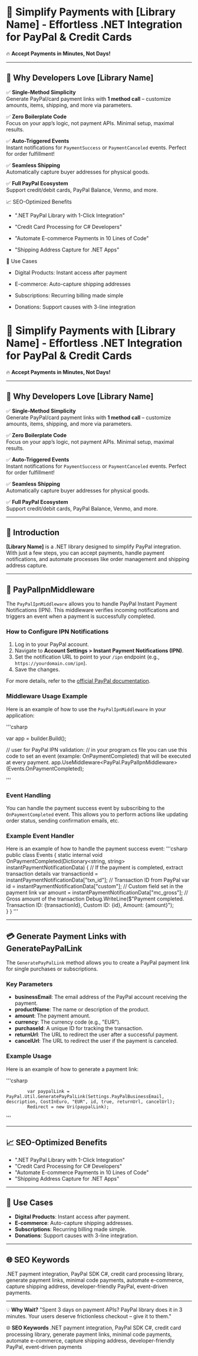 ﻿# 🚀 Simplify Payments with **[Library Name]** - Effortless .NET Integration for PayPal & Credit Cards  

🔥 **Accept Payments in Minutes, Not Days!**  

---

## 🌟 **Why Developers Love [Library Name]**  
✅ **Single-Method Simplicity**  
Generate PayPal/card payment links with **1 method call** – customize amounts, items, shipping, and more via parameters.  

✅ **Zero Boilerplate Code**  
Focus on your app’s logic, not payment APIs. Minimal setup, maximal results.  

✅ **Auto-Triggered Events**  
Instant notifications for `PaymentSuccess` or `PaymentCanceled` events. Perfect for order fulfillment!  

✅ **Seamless Shipping**  
Automatically capture buyer addresses for physical goods.  

✅ **Full PayPal Ecosystem**  
Support credit/debit cards, PayPal Balance, Venmo, and more. 

📈 SEO-Optimized Benefits
- ".NET PayPal Library with 1-Click Integration"

- "Credit Card Processing for C# Developers"

- "Automate E-commerce Payments in 10 Lines of Code"

- "Shipping Address Capture for .NET Apps"

🚀 Use Cases
- Digital Products: Instant access after payment

- E-commerce: Auto-capture shipping addresses

- Subscriptions: Recurring billing made simple

- Donations: Support causes with 3-line integration

# 🚀 Simplify Payments with **[Library Name]** - Effortless .NET Integration for PayPal & Credit Cards  

🔥 **Accept Payments in Minutes, Not Days!**  

---

## 🌟 **Why Developers Love [Library Name]**  
✅ **Single-Method Simplicity**  
Generate PayPal/card payment links with **1 method call** – customize amounts, items, shipping, and more via parameters.  

✅ **Zero Boilerplate Code**  
Focus on your app’s logic, not payment APIs. Minimal setup, maximal results.  

✅ **Auto-Triggered Events**  
Instant notifications for `PaymentSuccess` or `PaymentCanceled` events. Perfect for order fulfillment!  

✅ **Seamless Shipping**  
Automatically capture buyer addresses for physical goods.  

✅ **Full PayPal Ecosystem**  
Support credit/debit cards, PayPal Balance, Venmo, and more.  

---

## 📖 **Introduction**
**[Library Name]** is a .NET library designed to simplify PayPal integration. With just a few steps, you can accept payments, handle payment notifications, and automate processes like order management and shipping address capture.

---

## 🔧 **PayPalIpnMiddleware**
The `PayPalIpnMiddleware` allows you to handle PayPal Instant Payment Notifications (IPN). This middleware verifies incoming notifications and triggers an event when a payment is successfully completed.

### How to Configure IPN Notifications
1. Log in to your PayPal account.
2. Navigate to **Account Settings > Instant Payment Notifications (IPN)**.
3. Set the notification URL to point to your `/ipn` endpoint (e.g., `https://yourdomain.com/ipn`).
4. Save the changes.

For more details, refer to the [official PayPal documentation](https://developer.paypal.com/docs/api-basics/notifications/ipn/).

### Middleware Usage Example
Here is an example of how to use the `PayPalIpnMiddleware` in your application:

'''csharp

var app = builder.Build();

// user for PayPal IPN validation:
// in your program.cs file you can use this code to set an event (example: OnPaymentCompleted) that will be executed at every payment.
app.UseMiddleware<PayPal.PayPalIpnMiddleware>(Events.OnPaymentCompleted);

'''
### Event Handling

You can handle the payment success event by subscribing to the `OnPaymentCompleted` event. This allows you to perform actions like updating order status, sending confirmation emails, etc.

### Example Event Handler
Here is an example of how to handle the payment success event:
'''csharp
public class Events
{
	static internal void OnPaymentCompleted(Dictionary<string, string> instantPaymentNotificationData)
        {
            // If the payment is completed, extract transaction details
            var transactionId = instantPaymentNotificationData["txn_id"]; // Transaction ID from PayPal
            var id = instantPaymentNotificationData["custom"]; // Custom field set in the payment link
            var amount = instantPaymentNotificationData["mc_gross"]; // Gross amount of the transaction
            Debug.WriteLine($"Payment completed. Transaction ID: {transactionId}, Custom ID: {id}, Amount: {amount}");            
        }
}
'''

---

## 💳 **Generate Payment Links with GeneratePayPalLink**
The `GeneratePayPalLink` method allows you to create a PayPal payment link for single purchases or subscriptions.

### Key Parameters
- **businessEmail**: The email address of the PayPal account receiving the payment.
- **productName**: The name or description of the product.
- **amount**: The payment amount.
- **currency**: The currency code (e.g., "EUR").
- **purchaseId**: A unique ID for tracking the transaction.
- **returnUrl**: The URL to redirect the user after a successful payment.
- **cancelUrl**: The URL to redirect the user if the payment is canceled.

### Example Usage
Here is an example of how to generate a payment link:

'''csharp

            var paypalLink = PayPal.Util.GeneratePayPalLink(Settings.PayPalBusinessEmail, description, CostInEuro, "EUR", id, true, returnUrl, cancelUrl);
            Redirect = new Uri(paypalLink);
'''

---

## 📈 **SEO-Optimized Benefits**
- ".NET PayPal Library with 1-Click Integration"
- "Credit Card Processing for C# Developers"
- "Automate E-commerce Payments in 10 Lines of Code"
- "Shipping Address Capture for .NET Apps"

---

## 🚀 **Use Cases**
- **Digital Products**: Instant access after payment.
- **E-commerce**: Auto-capture shipping addresses.
- **Subscriptions**: Recurring billing made simple.
- **Donations**: Support causes with 3-line integration.

---

## 🌐 **SEO Keywords**
.NET payment integration, PayPal SDK C#, credit card processing library, generate payment links, minimal code payments, automate e-commerce, capture shipping address, developer-friendly PayPal, event-driven payments.

---

💡 **Why Wait?**
"Spent 3 days on payment APIs? PayPal library does it in 3 minutes. Your users deserve frictionless checkout – give it to them."

🌐 **SEO Keywords**
.NET payment integration, PayPal SDK C#, credit card processing library, generate payment links, minimal code payments, automate e-commerce, capture shipping address, developer-friendly PayPal, event-driven payments

